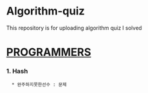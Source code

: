 # Algorithm-quiz
This repository is for uploading algorithm quiz I solved

# [PROGRAMMERS](https://programmers.co.kr/learn/challenges?tab=algorithm_practice_kit, "Programmers Link")
### 1. Hash
      * 완주하지못한선수 : 문제

